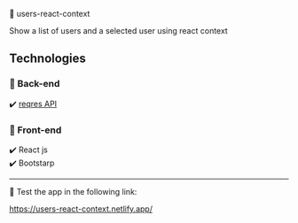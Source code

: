 :busts_in_silhouette: users-react-context 

Show a list of users and a selected user using react context

## Technologies
### :small_blue_diamond: Back-end
:heavy_check_mark: [reqres API](https://reqres.in)

### :small_blue_diamond: Front-end
:heavy_check_mark: React js\
:heavy_check_mark: Bootstarp

<hr>

:space_invader: Test the app in the following link:

https://users-react-context.netlify.app/


